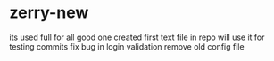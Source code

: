 # zerry-new
its used full for all
good one
created first text file in repo
will use it for testing commits
fix bug in login validation
remove old config file
